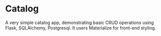 # Catalog
A very simple catalog app, demonstrating basic CRUD operations using Flask, SQLAlchemy, Postgresql. It users Materialize for front-end styling.
